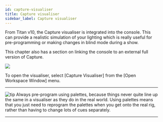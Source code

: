 ```yaml
---
id: capture-visualiser 
title: Capture visualiser
sidebar_label: Capture visualiser
---
```


From Titan v10, the Capture visualiser is integrated into the console.
This can provide a realistic simulation of your lighting which is really
useful for pre-programming or making changes in blind mode during a
show.

This chapter also has a section on linking the console to an external
full version of Capture.

![](/docs/images/image96.png)

To open the visualiser, select \[Capture Visualiser\] from the \[Open
Workspace Window\] menu.

  -------------------------------------------------------------------------------------------- --------------------------------------------------------------------------------------------------------------------------------------------------------------------------------------------------------------------------------------------------------------------------------------
  ![tip](/docs/images/image7.png)   Always pre-program using palettes, because things never quite line up the same in a visualiser as they do in the real world. Using palettes means that you just need to reprogram the palettes when you get onto the real rig, rather than having to change lots of cues separately.
  -------------------------------------------------------------------------------------------- --------------------------------------------------------------------------------------------------------------------------------------------------------------------------------------------------------------------------------------------------------------------------------------


